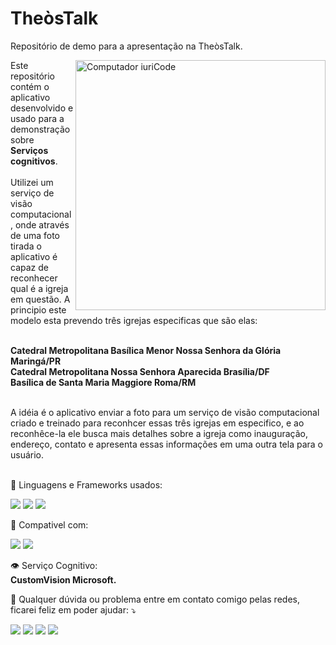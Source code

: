 # <strong>TheòsTalk</strong>
Repositório de demo para a apresentação na TheòsTalk.

<img src="https://adatis.co.uk/wp-content/uploads/cropped-ComputerVision-1332x800.jpg" min-width="400px" max-width="400px" width="400px" align="right" alt="Computador iuriCode">

<p align="left"> 
  Este repositório contém o aplicativo desenvolvido e usado para a demonstração sobre <strong>Serviços cognitivos</strong>.<br><br>
  Utilizei um serviço de visão computacional, onde através de uma foto tirada o aplicativo é capaz de reconhecer qual é a igreja em questão.
  A principio este modelo esta prevendo três igrejas especificas que são elas:<br><br>
  
  <strong>Catedral Metropolitana Basílica Menor Nossa Senhora da Glória Maringá/PR</strong><br>
  <strong>Catedral Metropolitana Nossa Senhora Aparecida Brasília/DF</strong><br>
  <strong>Basílica de Santa Maria Maggiore Roma/RM</strong><br><br>
  
  A idéia é o aplicativo enviar a foto para um serviço de visão computacional criado e treinado para reconhcer essas três igrejas em especifico, 
  e ao reconhêce-la ele busca mais detalhes sobre a igreja como inauguração, endereço, contato e apresenta essas informações em uma outra tela para o usuário. 
  <br><br>
  
</p>

<p align="left">
  🦄 Linguagens e Frameworks usados:</strong>
<p align="left">
  <a href="#" alt="C#">
  <img src="https://img.shields.io/badge/c%23-%23239120.svg?style=for-the-badge&logo=c-sharp&logoColor=white" /></a>
  
  <a href="#" alt=".Net">
  <img src="https://img.shields.io/badge/.NET-5C2D91?style=for-the-badge&logo=.net&logoColor=white" /></a>  
  
  <a href="#" alt=".Net">
  <img src="https://img.shields.io/badge/Xamarin-3199DC?style=for-the-badge&logo=xamarin&logoColor=white" /></a>  
     
</p>

<p align="left">
 📱 Compativel com:</strong>
<p align="left">
  <a href="#" alt="Android">
  <img src="https://img.shields.io/badge/Android-3DDC84?style=for-the-badge&logo=android&logoColor=white" /></a>
  
  <a href="#" alt="iOS">
  <img src="https://img.shields.io/badge/iOS-000000?style=for-the-badge&logo=ios&logoColor=white" /></a>  
       
</p>

<p align="left">
 👁 Serviço Cognitivo: <br><strong>CustomVision Microsoft.</strong>
</p>

<p align="left">
  💌 Qualquer dúvida ou problema entre em contato comigo pelas redes, ficarei feliz em poder ajudar: ⤵️
</p>

<p align="left">
  <a href="#" alt="Gmail">
  <img src="https://img.shields.io/badge/-Gmail-FF0000?style=flat-square&labelColor=FF0000&logo=gmail&logoColor=white&link=brunoruiz07@gmail.com" /></a>

  <a href="#" alt="Linkedin">
  <img src="https://img.shields.io/badge/-Linkedin-0e76a8?style=flat-square&logo=Linkedin&logoColor=white&link=https://www.linkedin.com/in/brunoruiz07/" /></a>

<!--   <a href="#" alt="WhatsApp">
  <img src="https://img.shields.io/badge/-WhatsApp-25d366?style=flat-square&labelColor=25d366&logo=whatsapp&logoColor=white&link=API-DO-SEU-WHATSAPP"/></a> -->

  <a href="#" alt="Facebook">
  <img src="https://img.shields.io/badge/-Facebook-3b5998?style=flat-square&labelColor=3b5998&logo=facebook&logoColor=white&link=https://www.facebook.com.br/brunoruiz07/"/></a>

  <a href="#" alt="Instagram">
  <img src="https://img.shields.io/badge/-Instagram-DF0174?style=flat-square&labelColor=DF0174&logo=instagram&logoColor=white&link=https://www.instragram.com.br/brunoruiz07/"/></a>
</p>  

